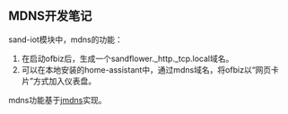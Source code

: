 ## MDNS开发笔记

sand-iot模块中，mdns的功能：
1. 在启动ofbiz后，生成一个sandflower._http._tcp.local域名。
2. 可以在本地安装的home-assistant中，通过mdns域名，将ofbiz以“网页卡片”方式加入仪表盘。

mdns功能基于[jmdns](https://github.com/jmdns/jmdns)实现。

